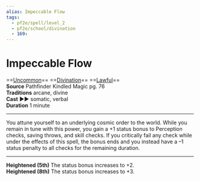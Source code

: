 ```yaml
---
alias: Impeccable Flow
tags:
  - pf2e/spell/level_2
  - pf2e/school/divination
  - 169:
---
```


# Impeccable Flow

==[Uncommon](../../../Traits/Uncommon.md)== ==[Divination](../../../Traits/Divination.md)== ==[Lawful](Lawful)==  
__Source__ Pathfinder Kindled Magic pg. 76  
**Traditions** arcane, divine  
**Cast** ►► somatic, verbal  
**Duration** 1 minute

---

You attune yourself to an underlying cosmic order to the world. While you remain in tune with this power, you gain a +1 status bonus to Perception checks, saving throws, and skill checks. If you critically fail any check while under the effects of this spell, the bonus ends and you instead have a –1 status penalty to all checks for the remaining duration.

<hr>

**Heightened (5th)** The status bonus increases to +2.  
**Heightened (8th)** The status bonus increases to +3.
